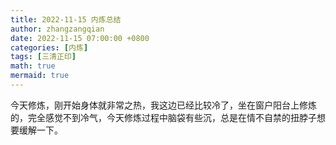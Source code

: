 ```yaml
---
title: 2022-11-15 内炼总结
author: zhangzangqian
date: 2022-11-15 07:00:00 +0800
categories: [内炼]
tags: [三清正印]
math: true
mermaid: true
---
```

今天修炼，刚开始身体就非常之热，我这边已经比较冷了，坐在窗户阳台上修炼的，完全感觉不到冷气，今天修炼过程中脑袋有些沉，总是在情不自禁的扭脖子想要缓解一下。